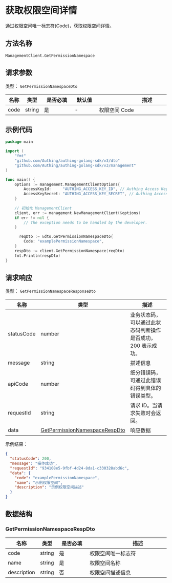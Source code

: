 # 获取权限空间详情

<!--
  警告⚠️：
  不要直接修改该文档，
  https://github.com/Authing/authing-docs-factory
  使用该项目进行生成
-->

<LastUpdated />

通过权限空间唯一标志符(Code)，获取权限空间详情。

## 方法名称

`ManagementClient.GetPermissionNamespace`

## 请求参数

类型： `GetPermissionNamespaceDto`


| 名称 | 类型 | <div style="width:80px">是否必填</div> | <div style="width:60px">默认值</div> | <div style="width:300px">描述</div> | <div style="width:200px">示例值</div> |
| ---- | ---- | ---- | ---- | ---- | ---- |
 | code | string  | 是 | - | 权限空间 Code  | `examplePermissionNamespace` |




## 示例代码

```go
package main

import (
	"fmt"
	"github.com/Authing/authing-golang-sdk/v3/dto"
	"github.com/Authing/authing-golang-sdk/v3/management"
)

func main() {
	options := management.ManagementClientOptions{
		AccessKeyId:     "AUTHING_ACCESS_KEY_ID", // Authing Access Key ID
		AccessKeySecret: "AUTHING_ACCESS_KEY_SECRET", // Authing Access Key Secret
	}
	
	// 初始化 ManagementClient
	client, err := management.NewManagementClient(&options)
	if err != nil {
		// The exception needs to be handled by the developer.
	}

	  reqDto := &dto.GetPermissionNamespaceDto{
		Code: "examplePermissionNamespace",
	}
	respDto := client.GetPermissionNamespace(reqDto)
	fmt.Println(respDto)
}
```




## 请求响应

类型： `GetPermissionNamespaceResponseDto`

| 名称 | 类型 | 描述 |
| ---- | ---- | ---- |
| statusCode | number | 业务状态码，可以通过此状态码判断操作是否成功，200 表示成功。 |
| message | string | 描述信息 |
| apiCode | number | 细分错误码，可通过此错误码得到具体的错误类型。 |
| requestId | string | 请求 ID。当请求失败时会返回。 |
| data | <a href="#GetPermissionNamespaceRespDto">GetPermissionNamespaceRespDto</a> | 响应数据 |



示例结果：

```json
{
  "statusCode": 200,
  "message": "操作成功",
  "requestId": "934108e5-9fbf-4d24-8da1-c330328abd6c",
  "data": {
    "code": "examplePermissionNamespace",
    "name": "示例权限空间",
    "description": "示例权限空间描述"
  }
}
```

## 数据结构


### <a id="GetPermissionNamespaceRespDto"></a> GetPermissionNamespaceRespDto

| 名称 | 类型 | <div style="width:80px">是否必填</div> | <div style="width:300px">描述</div> | <div style="width:200px">示例值</div> |
| ---- |  ---- | ---- | ---- | ---- |
| code | string | 是 | 权限空间唯一标志符   |  `examplePermissionNamespace` |
| name | string | 是 | 权限空间名称   |  `示例权限空间` |
| description | string | 否 | 权限空间描述信息   |  `示例权限空间描述` |


